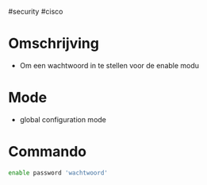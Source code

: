 #security  #cisco 
# Omschrijving 
- Om een wachtwoord in te stellen voor de enable modu

# Mode 
- global configuration mode 

# Commando 
```bash 
enable password 'wachtwoord'
```

